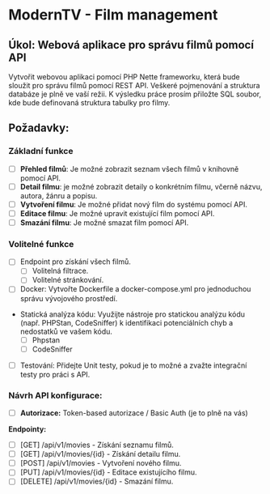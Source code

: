 # ModernTV - Film management
## Úkol: Webová aplikace pro správu filmů pomocí API

Vytvořit webovou aplikaci pomocí PHP Nette frameworku, která bude sloužit pro správu filmů pomocí REST API. 
Veškeré pojmenování a struktura databáze je plně ve vaší režii.
K výsledku práce prosím přiložte SQL soubor, kde bude definovaná struktura tabulky pro filmy.

## Požadavky:

### Základní funkce
- [ ] **Přehled filmů**: Je možné zobrazit seznam všech filmů v knihovně pomocí API.
- [ ] **Detail filmu**: je možné zobrazit detaily o konkrétním filmu, včerně názvu, autora, žánru a popisu.
- [ ] **Vytvoření filmu**: Je možné přidat nový film do systému pomocí API.
- [ ] **Editace filmu**: Je možné upravit existující film pomocí API.
- [ ] **Smazání filmu**: Je možné smazat film pomocí API.

### Volitelné funkce
- [ ] Endpoint pro získání všech filmů.
    - [ ] Volitelná filtrace.
    - [ ] Volitelné stránkování.
- [ ] Docker: Vytvořte Dockerfile a docker-compose.yml pro jednoduchou správu vývojového prostředí.
- Statická analýza kódu: Využijte nástroje pro statickou analýzu kódu (např. PHPStan, CodeSniffer) k identifikaci potenciálních chyb a nedostatků ve vašem kódu.
    - [ ] Phpstan
    - [ ] CodeSniffer
- [ ] Testování: Přidejte Unit testy, pokud je to možné a zvažte integrační testy pro práci s API.

### Návrh API konfigurace:

- [ ] **Autorizace:** Token-based autorizace / Basic Auth (je to plně na vás)

**Endpointy:**
- [ ] [GET] /api/v1/movies - Získání seznamu filmů.
- [ ] [GET] /api/v1/movies/{id} - Získání detailu filmu.
- [ ] [POST] /api/v1/movies - Vytvoření nového filmu.
- [ ] [PUT] /api/v1/movies/{id} - Editace existujícího filmu.
- [ ] [DELETE] /api/v1/movies/{id} - Smazání filmu.
